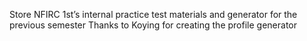 Store NFIRC 1st’s internal practice test materials and generator for the previous semester
Thanks to Koying for creating the profile generator
